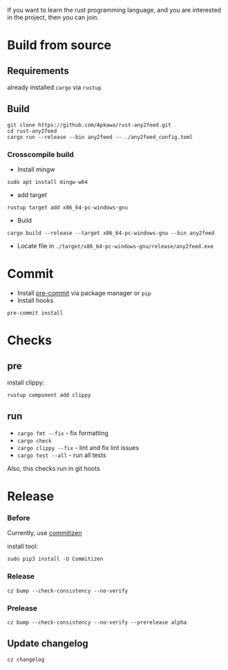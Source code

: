If you want to learn the rust programming language,
and you are interested in the project, then you can join.

# Build from source

## Requirements

already installed `cargo` via `rustup`

## Build
```
git clone https://github.com/Apkawa/rust-any2feed.git
cd rust-any2feed
cargo run --release --bin any2feed -- ./any2feed_config.toml
```

### Crosscompile build

* Install mingw
```shell
sudo apt install mingw-w64
```
* add target
```shell
rustup target add x86_64-pc-windows-gnu
```
* Build
```shell
cargo build --release --target x86_64-pc-windows-gnu --bin any2feed
```
* Locate file in `./target/x86_64-pc-windows-gnu/release/any2feed.exe`

# Commit

* Install [pre-commit](https://pre-commit.com/) via package manager or `pip`
* Install hooks
```shell
pre-commit install
```

# Checks

## pre

install clippy:
```shell
rustup component add clippy
```

## run

* `cargo fmt --fix` - fix formatting
* `cargo check`
* `cargo clippy --fix` - lint and fix lint issues
* `cargo test --all` - run all tests

Also, this checks run in git hoots

# Release

### Before

Currently, use [commitizen](https://github.com/commitizen-tools/commitizen)

install tool:
```shell
sudo pip3 install -U Commitizen
```

### Release
```shell
cz bump --check-consistency --no-verify
```

### Prelease

```shell
cz bump --check-consistency --no-verify --prerelease alpha
```

## Update changelog

```shell
cz changelog
```
